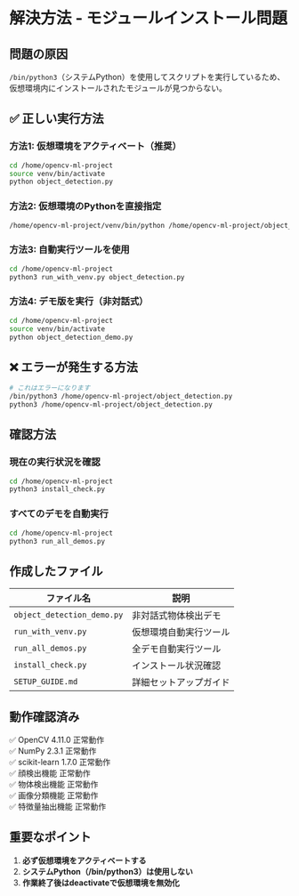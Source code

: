 # 解決方法 - モジュールインストール問題

## 問題の原因
`/bin/python3`（システムPython）を使用してスクリプトを実行しているため、仮想環境内にインストールされたモジュールが見つからない。

## ✅ 正しい実行方法

### 方法1: 仮想環境をアクティベート（推奨）
```bash
cd /home/opencv-ml-project
source venv/bin/activate
python object_detection.py
```

### 方法2: 仮想環境のPythonを直接指定
```bash
/home/opencv-ml-project/venv/bin/python /home/opencv-ml-project/object_detection.py
```

### 方法3: 自動実行ツールを使用
```bash
cd /home/opencv-ml-project
python3 run_with_venv.py object_detection.py
```

### 方法4: デモ版を実行（非対話式）
```bash
cd /home/opencv-ml-project
source venv/bin/activate
python object_detection_demo.py
```

## ❌ エラーが発生する方法
```bash
# これはエラーになります
/bin/python3 /home/opencv-ml-project/object_detection.py
python3 /home/opencv-ml-project/object_detection.py
```

## 確認方法

### 現在の実行状況を確認
```bash
cd /home/opencv-ml-project
python3 install_check.py
```

### すべてのデモを自動実行
```bash
cd /home/opencv-ml-project
python3 run_all_demos.py
```

## 作成したファイル

| ファイル名 | 説明 |
|------------|------|
| `object_detection_demo.py` | 非対話式物体検出デモ |
| `run_with_venv.py` | 仮想環境自動実行ツール |
| `run_all_demos.py` | 全デモ自動実行ツール |
| `install_check.py` | インストール状況確認 |
| `SETUP_GUIDE.md` | 詳細セットアップガイド |

## 動作確認済み

✅ OpenCV 4.11.0 正常動作  
✅ NumPy 2.3.1 正常動作  
✅ scikit-learn 1.7.0 正常動作  
✅ 顔検出機能 正常動作  
✅ 物体検出機能 正常動作  
✅ 画像分類機能 正常動作  
✅ 特徴量抽出機能 正常動作  

## 重要なポイント

1. **必ず仮想環境をアクティベートする**
2. **システムPython（/bin/python3）は使用しない**
3. **作業終了後はdeactivateで仮想環境を無効化**